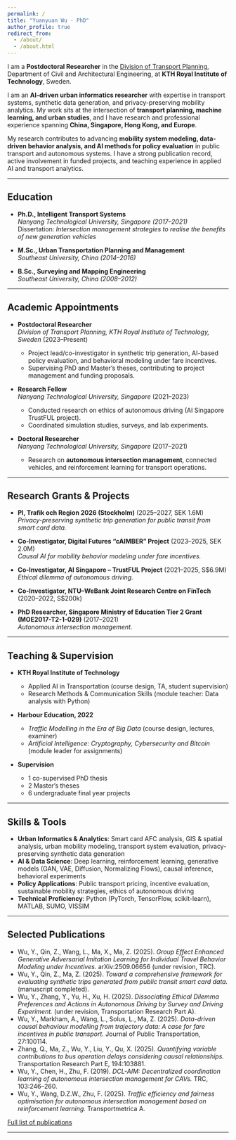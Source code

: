 ```yaml
---
permalink: /
title: "Yuanyuan Wu - PhD"
author_profile: true
redirect_from: 
  - /about/
  - /about.html
---
```


I am a **Postdoctoral Researcher** in the [Division of Transport Planning](https://www.kth.se/abe/inst/byv/avd/trafik), Department of Civil and Architectural Engineering, at **KTH Royal Institute of Technology**, Sweden.  

I am an **AI-driven urban informatics researcher** with expertise in transport systems, synthetic data generation, and privacy-preserving mobility analytics. My work sits at the intersection of **transport planning, machine learning, and urban studies**, and I have research and professional experience spanning **China, Singapore, Hong Kong, and Europe**.  

My research contributes to advancing **mobility system modeling, data-driven behavior analysis, and AI methods for policy evaluation** in public transport and autonomous systems. I have a strong publication record, active involvement in funded projects, and teaching experience in applied AI and transport analytics.

---

## Education

- **Ph.D., Intelligent Transport Systems**  
  *Nanyang Technological University, Singapore (2017–2021)*  
  Dissertation: *Intersection management strategies to realise the benefits of new generation vehicles*  

- **M.Sc., Urban Transportation Planning and Management**  
  *Southeast University, China (2014–2016)*  

- **B.Sc., Surveying and Mapping Engineering**  
  *Southeast University, China (2008–2012)*  

---

## Academic Appointments

- **Postdoctoral Researcher**  
  *Division of Transport Planning, KTH Royal Institute of Technology, Sweden* (2023–Present)  
  - Project lead/co-investigator in synthetic trip generation, AI-based policy evaluation, and behavioral modeling under fare incentives.  
  - Supervising PhD and Master’s theses, contributing to project management and funding proposals.  

- **Research Fellow**  
  *Nanyang Technological University, Singapore* (2021–2023)  
  - Conducted research on ethics of autonomous driving (AI Singapore TrustFUL project).  
  - Coordinated simulation studies, surveys, and lab experiments.  

- **Doctoral Researcher**  
  *Nanyang Technological University, Singapore* (2017–2021)  
  - Research on **autonomous intersection management**, connected vehicles, and reinforcement learning for transport operations.  

---

## Research Grants & Projects

- **PI, Trafik och Region 2026 (Stockholm)** (2025–2027, SEK 1.6M)  
  *Privacy-preserving synthetic trip generation for public transit from smart card data.*  

- **Co-Investigator, Digital Futures “cAIMBER” Project** (2023–2025, SEK 2.0M)  
  *Causal AI for mobility behavior modeling under fare incentives.*  

- **Co-Investigator, AI Singapore – TrustFUL Project** (2021–2025, S$6.9M)  
  *Ethical dilemma of autonomous driving.*  

- **Co-Investigator, NTU–WeBank Joint Research Centre on FinTech** (2020–2022, S$200k)  

- **PhD Researcher, Singapore Ministry of Education Tier 2 Grant (MOE2017-T2-1-029)** (2017–2021)  
  *Autonomous intersection management.*  

---

## Teaching & Supervision

- **KTH Royal Institute of Technology**  
  - Applied AI in Transportation (course design, TA, student supervision)  
  - Research Methods & Communication Skills (module teacher: Data analysis with Python)  

- **Harbour Education, 2022**  
  - *Traffic Modelling in the Era of Big Data* (course design, lectures, examiner)  
  - *Artificial Intelligence: Cryptography, Cybersecurity and Bitcoin* (module leader for assignments)  

- **Supervision**  
  - 1 co-supervised PhD thesis  
  - 2 Master’s theses  
  - 6 undergraduate final year projects  

---

## Skills & Tools

- **Urban Informatics & Analytics**: Smart card AFC analysis, GIS & spatial analysis, urban mobility modeling, transport system evaluation, privacy-preserving synthetic data generation  
- **AI & Data Science**: Deep learning, reinforcement learning, generative models (GAN, VAE, Diffusion, Normalizing Flows), causal inference, behavioral experiments  
- **Policy Applications**: Public transport pricing, incentive evaluation, sustainable mobility strategies, ethics of autonomous driving  
- **Technical Proficiency**: Python (PyTorch, TensorFlow, scikit-learn), MATLAB, SUMO, VISSIM  

---

## Selected Publications

- Wu, Y., Qin, Z., Wang, L., Ma, X., Ma, Z. (2025). *Group Effect Enhanced Generative Adversarial Imitation Learning for Individual Travel Behavior Modeling under Incentives.* arXiv:2509.06656 (under revision, TRC).  
- Wu, Y., Qin, Z., Ma, Z. (2025). *Toward a comprehensive framework for evaluating synthetic trips generated from public transit smart card data.* (manuscript completed).  
- Wu, Y., Zhang, Y., Yu, H., Xu, H. (2025). *Dissociating Ethical Dilemma Preferences and Actions in Autonomous Driving by Survey and Driving Experiment.* (under revision, Transportation Research Part A).  
- Wu, Y., Markham, A., Wang, L., Solus, L., Ma, Z. (2025). *Data-driven causal behaviour modelling from trajectory data: A case for fare incentives in public transport.* Journal of Public Transportation, 27:100114.  
- Zhang, Q., Ma, Z., Wu, Y., Liu, Y., Qu, X. (2025). *Quantifying variable contributions to bus operation delays considering causal relationships.* Transportation Research Part E, 194:103881.  
- Wu, Y., Chen, H., Zhu, F. (2019). *DCL-AIM: Decentralized coordination learning of autonomous intersection management for CAVs.* TRC, 103:246–260.  
- Wu, Y., Wang, D.Z.W., Zhu, F. (2025). *Traffic efficiency and fairness optimisation for autonomous intersection management based on reinforcement learning.* Transportmetrica A.  

[Full list of publications](/publications)

---

